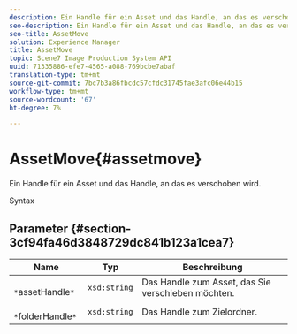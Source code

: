 ```yaml
---
description: Ein Handle für ein Asset und das Handle, an das es verschoben wird.
seo-description: Ein Handle für ein Asset und das Handle, an das es verschoben wird.
seo-title: AssetMove
solution: Experience Manager
title: AssetMove
topic: Scene7 Image Production System API
uuid: 71335886-efe7-4565-a088-769bcbe7abaf
translation-type: tm+mt
source-git-commit: 7bc7b3a86fbcdc57cfdc31745fae3afc06e44b15
workflow-type: tm+mt
source-wordcount: '67'
ht-degree: 7%

---
```



# AssetMove{#assetmove}

Ein Handle für ein Asset und das Handle, an das es verschoben wird.

Syntax

## Parameter {#section-3cf94fa46d3848729dc841b123a1cea7}

| Name | Typ | Beschreibung |
|---|---|---|
| ` *`assetHandle`*` | `xsd:string` | Das Handle zum Asset, das Sie verschieben möchten. |
| ` *`folderHandle`*` | `xsd:string` | Das Handle zum Zielordner. |


